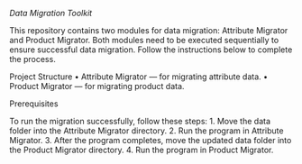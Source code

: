*Data Migration Toolkit*

This repository contains two modules for data migration: Attribute Migrator and Product Migrator. Both modules need to be executed sequentially to ensure successful data migration. Follow the instructions below to complete the process.

Project Structure
	•	Attribute Migrator — for migrating attribute data.
	•	Product Migrator — for migrating product data.

Prerequisites

To run the migration successfully, follow these steps:
	1.	Move the data folder into the Attribute Migrator directory.
	2.	Run the program in Attribute Migrator.
	3.	After the program completes, move the updated data folder into the Product Migrator directory.
	4.	Run the program in Product Migrator.
